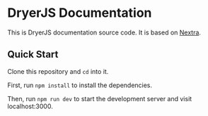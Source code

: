 # DryerJS Documentation

This is DryerJS documentation source code. It is based on [Nextra](https://nextra.site/docs).

## Quick Start

Clone this repository and `cd` into it.

First, run `npm install` to install the dependencies.

Then, run `npm run dev` to start the development server and visit localhost:3000.
